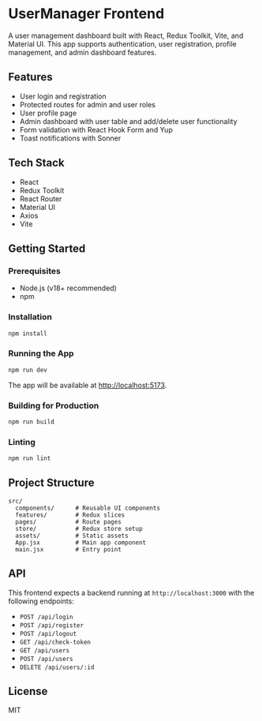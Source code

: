 # UserManager Frontend

A user management dashboard built with React, Redux Toolkit, Vite, and Material UI. This app supports authentication, user registration, profile management, and admin dashboard features.

## Features

- User login and registration
- Protected routes for admin and user roles
- User profile page
- Admin dashboard with user table and add/delete user functionality
- Form validation with React Hook Form and Yup
- Toast notifications with Sonner

## Tech Stack

- React
- Redux Toolkit
- React Router
- Material UI
- Axios
- Vite

## Getting Started

### Prerequisites

- Node.js (v18+ recommended)
- npm

### Installation

```sh
npm install
```

### Running the App

```sh
npm run dev
```

The app will be available at [http://localhost:5173](http://localhost:5173).

### Building for Production

```sh
npm run build
```

### Linting

```sh
npm run lint
```

## Project Structure

```
src/
  components/      # Reusable UI components
  features/        # Redux slices
  pages/           # Route pages
  store/           # Redux store setup
  assets/          # Static assets
  App.jsx          # Main app component
  main.jsx         # Entry point
```

## API

This frontend expects a backend running at `http://localhost:3000` with the following endpoints:

- `POST /api/login`
- `POST /api/register`
- `POST /api/logout`
- `GET /api/check-token`
- `GET /api/users`
- `POST /api/users`
- `DELETE /api/users/:id`

## License

MIT